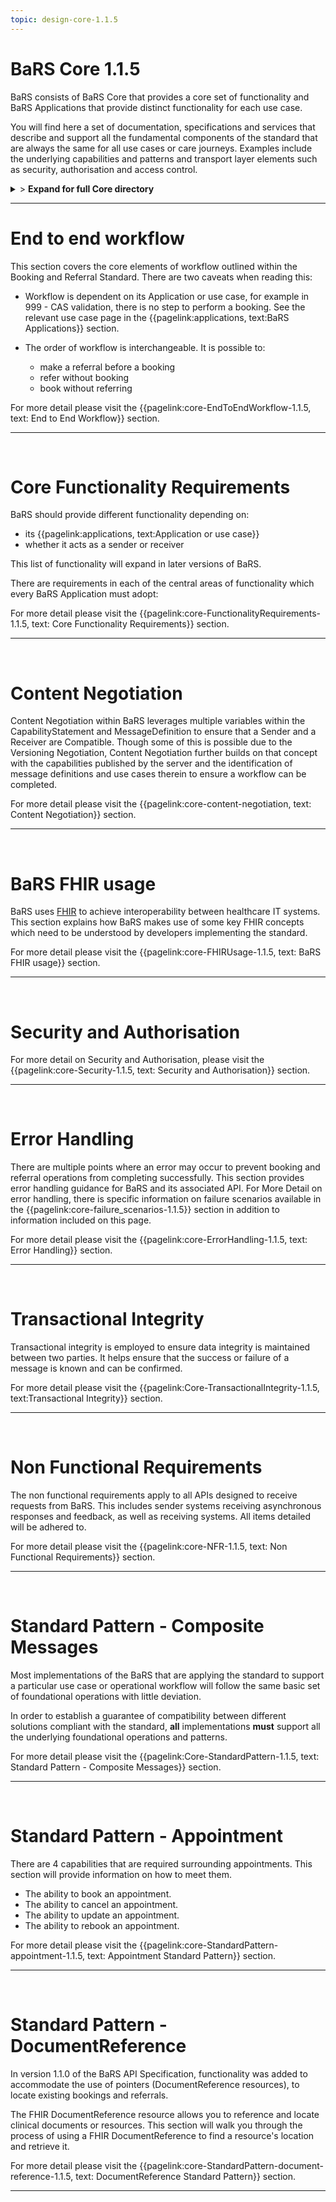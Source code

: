 ```yaml
---
topic: design-core-1.1.5
---
```


# BaRS Core 1.1.5

BaRS consists of BaRS Core that provides a core set of functionality and BaRS Applications that provide distinct functionality for each use case.

You will find here a set of documentation, specifications and services that describe and support all the fundamental components of the standard that are always the same for all use cases or care journeys. Examples include the underlying capabilities and patterns and transport layer elements such as security, authorisation and access control.

<details>
<summary>> <b class="barslink">Expand for full Core directory</b></summary>

&bull; {{pagelink:design-core-1.1.5 , text: Core 1.1.4}}</br>
&nbsp;&nbsp;&bull; {{pagelink:core-EndToEndWorkflow-1.1.5 , text:End to end workflow}}</br>
&nbsp;&nbsp;&nbsp;&nbsp;&bull; {{pagelink:core-EndToEndWorkflow-ServiceDiscovery-1.1.5 , text:Service Discovery}}</br>
&nbsp;&nbsp;&nbsp;&nbsp;&bull; {{pagelink:core-EndToEndWorkflow-BaRSAuth-1.1.5 , text:Authenticate with BaRS}}</br>
&nbsp;&nbsp;&nbsp;&nbsp;&bull; {{pagelink:core-EndToEndWorkflow-API-1.1.5 , text:BaRS FHIR API}}</br>
&nbsp;&nbsp;&nbsp;&nbsp;&bull; {{pagelink:core-EndToEndWorkflow-HTTPHeader-1.1.5 , text:HTTP Header}}</br>
&nbsp;&nbsp;&nbsp;&nbsp;&bull; {{pagelink:core-EndToEndWorkflow-Routing-1.1.5 , text:Routing}}</br>
&nbsp;&nbsp;&nbsp;&nbsp;&bull; {{pagelink:core-EndToEndWorkflow-Auth-1.1.5 , text:Authentication and Authorisation}}</br>
&nbsp;&nbsp;&nbsp;&nbsp;&bull; {{pagelink:core-EndToEndWorkflow-Transactional-Integrity-1.1.5 , text:Transactional Integrity}}</br>
&nbsp;&nbsp;&nbsp;&nbsp;&bull; {{pagelink:core-EndToEndWorkflow-HTTPResponseHeader-1.1.5 , text:HTTP Response Headers}}</br>
&nbsp;&nbsp;&nbsp;&nbsp;&bull; {{pagelink:core-EndToEndWorkflow-Processing-1.1.5 , text:Processing Requests}}</br>
&nbsp;&nbsp;&nbsp;&nbsp;&bull; {{pagelink:core-EndToEndWorkflow-Responses-1.1.5 , text:Responses}}</br>
&nbsp;&nbsp;&nbsp;&nbsp;&bull; {{pagelink:core-EndToEndWorkflow-ReversingRoles-1.1.5 , text:Reversing Roles}}</br>
&nbsp;&nbsp;&nbsp;&nbsp;&bull; {{pagelink:core-EndToEndWorkflow-AsyncWorkflow-1.1.5 , text:Asynchronous Workflow}}</br>
&nbsp;&nbsp;&bull; {{pagelink:core-FunctionalityRequirements-1.1.5 , text:Core Functionality Requirements.}}</br>
&nbsp;&nbsp;&nbsp;&nbsp;&bull; {{pagelink:core-FunctionalityRequirements-All-1.1.5 , text:All}}</br>
&nbsp;&nbsp;&nbsp;&nbsp;&bull; {{pagelink:core-FunctionalityRequirements-Caching-1.1.5 , text:Caching}}</br>
&nbsp;&nbsp;&nbsp;&nbsp;&bull; {{pagelink:core-FunctionalityRequirements-BookingSender-1.1.5 , text:Booking Sender}}</br>
&nbsp;&nbsp;&nbsp;&nbsp;&bull; {{pagelink:core-FunctionalityRequirements-BookingReceiver-1.1.5 , text:Booking Receiver}}</br>
&nbsp;&nbsp;&nbsp;&nbsp;&bull; {{pagelink:core-FunctionalityRequirements-ReferralSender-1.1.5 , text:Referral Sender}}</br>
&nbsp;&nbsp;&nbsp;&nbsp;&bull; {{pagelink:core-FunctionalityRequirements-ReferralReceiver-1.1.5 , text:Referral Receiver}}</br>
&nbsp;&nbsp;&bull; {{pagelink:core-FHIRUsage-1.1.5 , text:BaRS FHIR Usage}}</br>
&nbsp;&nbsp;&nbsp;&nbsp;&bull; {{pagelink:core-FHIRUsage-Framework-1.1.5 , text:Frameworks}}</br>
&nbsp;&nbsp;&nbsp;&nbsp;&bull; {{pagelink:core-FHIRUsage-REST-1.1.5 , text:REST}}</br>
&nbsp;&nbsp;&nbsp;&nbsp;&bull; {{pagelink:core-FHIRUsage-FHIR-Operations-1.1.5 , text:FHIR Operations}}</br>
&nbsp;&nbsp;&nbsp;&nbsp;&bull; {{pagelink:core-FHIRUsage-Process-Message-1.1.5 , text:$process-message}}</br>
&nbsp;&nbsp;&nbsp;&nbsp;&bull; {{pagelink:core-FHIRUsage-bundle-1.1.5 , text:Bundle}}</br>
&nbsp;&nbsp;&nbsp;&nbsp;&bull; {{pagelink:core-FHIRUsage-JourneyID-1.1.5 , text:Journey ID}}</br>
&nbsp;&nbsp;&nbsp;&nbsp;&bull; {{pagelink:core-FHIRUsage-Time-1.1.5 , text:How to handle times}}</br>
&nbsp;&nbsp;&nbsp;&nbsp;&bull; {{pagelink:core-FHIRUsage-LastUpdated-1.1.5 , text:LastUpdatedDate}}</br>
&nbsp;&nbsp;&bull; {{pagelink:core-Security-1.1.5 , text:Security and Authorisation}}</br>
&nbsp;&nbsp;&nbsp;&nbsp;&bull; {{pagelink:core-Security-Sender-1.1.5 , text:Sender}}</br>
&nbsp;&nbsp;&nbsp;&nbsp;&bull; {{pagelink:core-Security-Oauth-1.1.5 , text:OAuth Endpoints}}</br>
&nbsp;&nbsp;&nbsp;&nbsp;&bull; {{pagelink:core-Security-Receiver-1.1.5 , text:Receiver}}</br>
&nbsp;&nbsp;&nbsp;&nbsp;&bull; {{pagelink:core-Security-Auth-1.1.5 , text:Authorisation}}</br>
&nbsp;&nbsp;&bull; {{pagelink:core-ErrorHandling-1.1.5 , text:Error Handling}}</br>
&nbsp;&nbsp;&nbsp;&nbsp;&bull; {{pagelink:core-ErrorHandling-Overview-1.1.5 , text:Overview}}</br>
&nbsp;&nbsp;&nbsp;&nbsp;&bull; {{pagelink:core-ErrorHandling-IntS-1.1.5 , text:BaRS interactions(sending)}}</br>
&nbsp;&nbsp;&nbsp;&nbsp;&bull; {{pagelink:core-ErrorHandling-OpOut-1.1.5 , text:OperationOutcome Example}}</br>
&nbsp;&nbsp;&nbsp;&nbsp;&bull; {{pagelink:core-ErrorHandling-Diag-1.1.5 , text:Diagnostic Text}}</br>
&nbsp;&nbsp;&nbsp;&nbsp;&bull; {{pagelink:core-ErrorHandling-Examples-1.1.5 , text:Example Errors}}</br>
&nbsp;&nbsp;&nbsp;&nbsp;&bull; {{pagelink:core-ErrorHandling-SendResp-1.1.5 , text:Sender Responsibilities}}</br>
&nbsp;&nbsp;&nbsp;&nbsp;&bull; {{pagelink:core-ErrorHandling-IntR-1.1.5 , text:BaRs interactions(receiving)}}</br>
&nbsp;&nbsp;&nbsp;&nbsp;&bull; {{pagelink:core-ErrorHandling-RecResp-1.1.5 , text:Receiver responsibilities}}</br>
&nbsp;&nbsp;&nbsp;&nbsp;&bull; {{pagelink:core-failure_scenarios-1.1.5 , text:Failure Scenarios}}	 </br>
&nbsp;&nbsp;&bull; {{pagelink:Core-TransactionalIntegrity-1.1.5 , text:Transactional Integrity}}</br>
&nbsp;&nbsp;&nbsp;&nbsp;&bull; {{pagelink:Core-TransactionalIntegrity-Initial-1.1.5 , text:Initial Request}}</br>
&nbsp;&nbsp;&nbsp;&nbsp;&bull; {{pagelink:Core-TransactionalIntegrity-Update-1.1.5 , text:Sending an update}}</br>
&nbsp;&nbsp;&nbsp;&nbsp;&bull; {{pagelink:Core-TransactionalIntegrity-Feedback-1.1.5 , text:Feedback (response) requests}}</br>
&nbsp;&nbsp;&nbsp;&nbsp;&bull; {{pagelink:Core-TransactionalIntegrity-Retry-1.1.5 , text:Retry Scenario}}</br>
&nbsp;&nbsp;&nbsp;&nbsp;&bull; {{pagelink:Core-TransactionalIntegrity-Onward-1.1.5 , text:Onwards Referrals}}</br>
&nbsp;&nbsp;&nbsp;&nbsp;&bull; {{pagelink:Core-TransactionalIntegrity-retry-1.1.5 , text:Definition of a Retry}}</br>
&nbsp;&nbsp;&nbsp;&nbsp;&bull; {{pagelink:Core-TransactionalIntegrity-Receiver-1.1.5 , text:Receiver responsibilities}}</br>
&nbsp;&nbsp;&nbsp;&nbsp;&bull; {{pagelink:Core-TransactionalIntegrity-Sender-1.1.5 , text:Sender responsibilities}}</br>
&nbsp;&nbsp;&nbsp;&nbsp;&bull; {{pagelink:core-TIFailureScenarios-1.1.5 , text:Failure Scenarios}}</br>
&nbsp;&nbsp;&bull; {{pagelink:core-NFR-1.1.5 , text:Non functional Requirements}}</br>
&nbsp;&nbsp;&nbsp;&nbsp;&bull; {{pagelink:core-NFR-Requirements-1.1.5 , text:Requirements}}</br>
&nbsp;&nbsp;&nbsp;&nbsp;&bull; {{pagelink:core-NFR-Processing-Time-1.1.5 , text:Processing Times}}</br>
&nbsp;&nbsp;&bull; {{pagelink:Core-StandardPattern-1.1.5 , text:Standard Pattern - Composite Messages}}</br>
&nbsp;&nbsp;&nbsp;&nbsp;&bull; {{pagelink:core-SPComposites-1.1.5 , text:Standard Pattern for Composites}}</br>
&nbsp;&nbsp;&nbsp;&nbsp;&bull; {{pagelink:core-SPMessageHeader-1.1.5 , text:Message Headers}}</br>
&nbsp;&nbsp;&nbsp;&nbsp;&bull; {{pagelink:core-SPCancellation-1.1.5 , text:Cancellation}}</br>
&nbsp;&nbsp;&nbsp;&nbsp;&bull; {{pagelink:core-SPUseCaseCategories-1.1.5 , text:Use Case Categories}}</br>
&nbsp;&nbsp;&bull; {{pagelink:core-StandardPattern-appointment-1.1.5 , text:Standard Pattern - Appointments}}</br>
&nbsp;&nbsp;&nbsp;&nbsp;&bull; {{pagelink:core-StandardPattern-appointment-booking-1.1.5 , text:Booking}}</br>
&nbsp;&nbsp;&nbsp;&nbsp;&bull; {{pagelink:core-StandardPattern-appointment-update-1.1.5 , text:Updates}}</br>
&nbsp;&nbsp;&nbsp;&nbsp;&bull; {{pagelink:core-StandardPattern-appointment-cancel-1.1.5 , text:Cancellations}}</br>
&nbsp;&nbsp;&nbsp;&nbsp;&bull; {{pagelink:core-StandardPattern-appointment-rebook-1.1.5 , text:Rebook}}</br>
&nbsp;&nbsp;&bull; {{pagelink:core-StandardPattern-document-reference-1.1.5 , text:Standard Pattern - DocumentReference}}</br>
&nbsp;&nbsp;&nbsp;&nbsp;&bull; {{pagelink:core-StandardPattern-document-reference-Sender-1.1.5 , text:Sender}}</br>
&nbsp;&nbsp;&nbsp;&nbsp;&bull; {{pagelink:core-StandardPattern-document-reference-Receiver-1.1.5 , text:Receiver}}</br>
&nbsp;&nbsp;&nbsp;&nbsp;&bull; {{pagelink:core-StandardPattern-document-reference-interface-1.1.5 , text:Interface}}</br>

   

</details>

<hr>

# End to end workflow
This section covers the core elements of workflow outlined within the Booking and Referral Standard. There are two caveats when reading this:

- Workflow is dependent on its Application or use case, for example in 999 - CAS validation, there is no step to perform a booking. See the relevant use case page in the 
{{pagelink:applications, text:BaRS Applications}} section. 


- The order of workflow is interchangeable. It is possible to:
    - make a referral before a booking
    - refer without booking
    - book without referring

For more detail please visit the {{pagelink:core-EndToEndWorkflow-1.1.5, text: End to End Workflow}} section.

<hr>
<br>


# Core Functionality Requirements
BaRS should provide different functionality depending on:

- its {{pagelink:applications, text:Application or use case}}
- whether it acts as a sender or receiver


This list of functionality will expand in later versions of BaRS.

There are requirements in each of the central areas of functionality which every BaRS Application must adopt:

For more detail please visit the {{pagelink:core-FunctionalityRequirements-1.1.5, text: Core Functionality Requirements}} section.

<hr>
<br>

# Content Negotiation

Content Negotiation within BaRS leverages multiple variables within the CapabilityStatement and MessageDefinition to ensure that a Sender and a Receiver are Compatible. Though some of this is possible due to the Versioning Negotiation, Content Negotiation further builds on that concept with the capabilities published by the server and the identification of message definitions and use cases therein to ensure a workflow can be completed. 

For more detail please visit the {{pagelink:core-content-negotiation, text: Content Negotiation}} section.

<hr>
<br>

# BaRS FHIR usage
BaRS uses [FHIR](https://digital.nhs.uk/services/fhir-uk-core) to achieve interoperability between healthcare IT systems. This section explains how BaRS makes use of some key FHIR concepts which need to be understood by developers implementing the standard.  

For more detail please visit the {{pagelink:core-FHIRUsage-1.1.5, text: BaRS FHIR usage}} section.

<hr>
<br>

# Security and Authorisation

For more detail on Security and Authorisation, please visit the {{pagelink:core-Security-1.1.5, text: Security and Authorisation}} section.

<hr>
<br>

# Error Handling
There are multiple points where an error may occur to prevent booking and referral operations from completing successfully. This section provides error handling guidance for BaRS and its associated API. For More Detail on error handling, there is specific information on failure scenarios available in the {{pagelink:core-failure_scenarios-1.1.5}} section in addition to information included on this page.

For more detail please visit the {{pagelink:core-ErrorHandling-1.1.5, text: Error Handling}} section.

<hr>
<br>

# Transactional Integrity
Transactional integrity is employed to ensure data integrity is maintained between two parties. It helps ensure that the success or failure of a message is known and can be confirmed. 

For more detail please visit the {{pagelink:Core-TransactionalIntegrity-1.1.5, text:Transactional Integrity}} section.

<hr>
<br>

# Non Functional Requirements

The non functional requirements apply to all APIs designed to receive requests from BaRS. This includes sender systems receiving asynchronous responses and feedback, as well as receiving systems. All items detailed will be adhered to.

For more detail please visit the {{pagelink:core-NFR-1.1.5, text: Non Functional Requirements}} section.

<hr>
<br>

# Standard Pattern - Composite Messages
Most implementations of the BaRS that are applying the standard to support a particular use case or operational workflow will follow the same basic set of foundational operations with little deviation. 

In order to establish a guarantee of compatibility between different solutions compliant with the standard, **all** implementations **must** support all the underlying foundational operations and patterns.

For more detail please visit the {{pagelink:Core-StandardPattern-1.1.5, text: Standard Pattern - Composite Messages}} section.

<hr>
<br>

# Standard Pattern - Appointment

There are 4 capabilities that are required surrounding appointments. This section will provide information on how to meet them.

* The ability to book an appointment.
* The ability to cancel an appointment.
* The ability to update an appointment.
* The ability to rebook an appointment.

For more detail please visit the {{pagelink:core-StandardPattern-appointment-1.1.5, text: Appointment Standard Pattern}} section.

<hr>
<br>

# Standard Pattern - DocumentReference

In version 1.1.0 of the BaRS API Specification, functionality was added to accommodate the use of pointers (DocumentReference resources), to locate existing bookings and referrals.

The FHIR DocumentReference resource allows you to reference and locate clinical documents or resources. This section will walk you through the process of using a FHIR DocumentReference to find a resource's location and retrieve it.

For more detail please visit the {{pagelink:core-StandardPattern-document-reference-1.1.5, text: DocumentReference Standard Pattern}} section.

<hr>
<br>